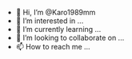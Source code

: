 - 👋 Hi, I’m @Karo1989mm
- 👀 I’m interested in ...
- 🌱 I’m currently learning ...
- 💞️ I’m looking to collaborate on ...
- 📫 How to reach me ...

<!---
Karo1989mm/Karo1989mm is a ✨ special ✨ repository because its `README.md` (this file) appears on your GitHub profile.
You can click the Preview link to take a look at your changes.
--->
